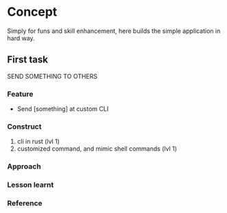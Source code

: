 # Concept

Simply for funs and skill enhancement, here builds the simple application in hard way.

## First task

SEND SOMETHING TO OTHERS

### Feature
- Send [something] at custom CLI

### Construct

1. cli in rust (lvl 1)
1. customized command, and mimic shell commands (lvl 1)

### Approach

### Lesson learnt

### Reference
